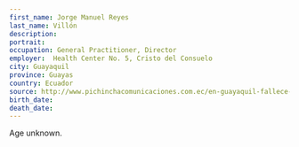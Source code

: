 ```yaml
---
first_name: Jorge Manuel Reyes
last_name: Villón
description: 
portrait: 
occupation: General Practitioner, Director
employer:  Health Center No. 5, Cristo del Consuelo
city: Guayaquil
province: Guayas
country: Ecuador
source: http://www.pichinchacomunicaciones.com.ec/en-guayaquil-fallece-jorge-reyes-primer-medico-contagiado-por-coronavirus/
birth_date: 
death_date: 
---
```


Age unknown.